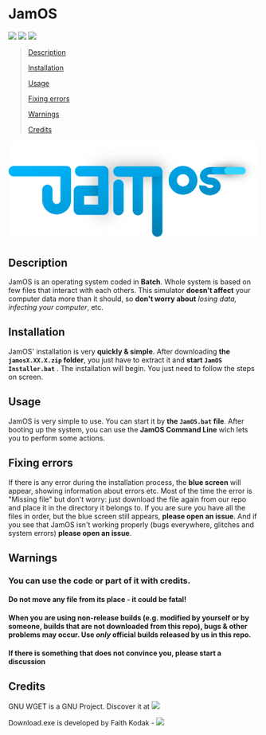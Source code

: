 # JamOS
[![](https://img.shields.io/badge/Go_to-releases-brightgreen?style=plastic&logo=github)](https://github.com/franzageek/jam-os/releases) [![](https://img.shields.io/badge/Fork-blue?style=plastic&logo=github)](https://github.com/franzageek/jam-os/fork) [![](https://img.shields.io/badge/Report_an_issue-red?style=plastic&logo=github)](https://github.com/franzageek/jam-os/issues)

> [Description](https://github.com/franzageek/jam-os/blob/master/README.md#Description)
> 
> [Installation](https://github.com/franzageek/jam-os/blob/master/README.md#Installation)
> 
> [Usage](https://github.com/franzageek/jam-os/blob/master/README.md#Usage)
>
> [Fixing errors](https://github.com/franzageek/jam-os/blob/master/README.md#Fixing-errors)
>
> [Warnings](https://github.com/franzageek/jam-os/blob/master/README.md#Warnings)
>
> [Credits](https://github.com/franzageek/jam-os#credits)


![](https://github.com/franzageek/jam-os/blob/resources/jamos.png)

## Description
JamOS is an operating system coded in **Batch**. Whole system is based on few files that interact with each others. This simulator **doesn't affect** your computer data more than it should, so **don't worry about** *losing data, infecting your computer*, etc.

## Installation
JamOS' installation is very **quickly & simple**. After downloading **the `jamosX.XX.X.zip` folder**, you just have to extract it and **start `JamOS Installer.bat`** . 
The installation will begin. You just need to follow the steps on screen.

## Usage
JamOS is very simple to use. You can start it by **the `JamOS.bat` file**. After booting up the system, you can use the **JamOS Command Line** wich lets you to perform some actions.

## Fixing errors
If there is any error during the installation process, the **blue screen** will appear, showing information about errors etc.
Most of the time the error is "Missing file" but don't worry: just download the file again from our repo and place it in the directory it belongs to.
If you are sure you have all the files in order, but the blue screen still appears, **please open an issue**. And if you see that JamOS isn't working properly (bugs everywhere, glitches and system errors) **please open an issue**.

## Warnings

### You can use the code or part of it with credits.

#### Do not move any file from its place - it could be fatal!

#### When you are using non-release builds (e.g. modified by yourself or by someone, builds that are not downloaded from this repo), bugs & other problems may occur. Use _only_ official builds released by us in this repo.

#### If there is something that does not convince you, please start a discussion

## Credits
GNU WGET is a GNU Project. Discover it at [![](https://img.shields.io/badge/https://www.gnu.org/software/wget/-blue)](https://www.gnu.org/software/wget/)

Download.exe is developed by Faith Kodak - [![](https://img.shields.io/badge/https://www.f2ko.de/-blue)](https://www.f2ko.de/)


